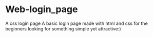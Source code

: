 # Web-login_page
A css login page
A basic login page made with html and css for the beginners looking for something simple yet attractive:)
